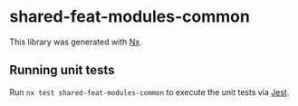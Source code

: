 # shared-feat-modules-common

This library was generated with [Nx](https://nx.dev).

## Running unit tests

Run `nx test shared-feat-modules-common` to execute the unit tests via [Jest](https://jestjs.io).
